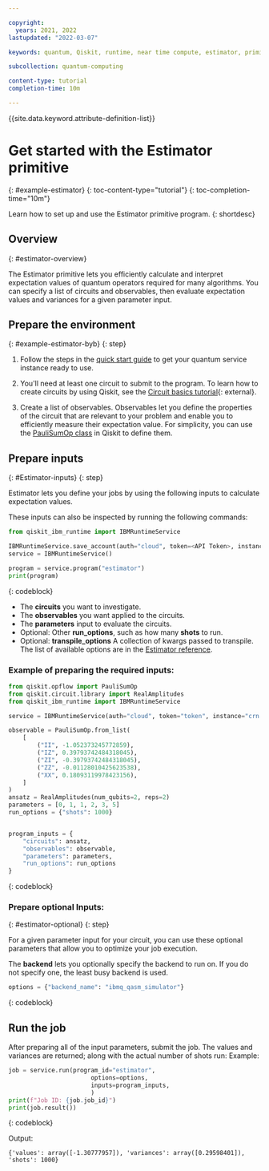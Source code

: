 ```yaml
---

copyright:
  years: 2021, 2022
lastupdated: "2022-03-07"

keywords: quantum, Qiskit, runtime, near time compute, estimator, primitive

subcollection: quantum-computing

content-type: tutorial
completion-time: 10m

---
```


{{site.data.keyword.attribute-definition-list}}


# Get started with the Estimator primitive
{: #example-estimator}
{: toc-content-type="tutorial"}
{: toc-completion-time="10m"}

Learn how to set up and use the Estimator primitive program.
{: shortdesc}

## Overview
{: #estimator-overview}

The Estimator primitive lets you efficiently calculate and interpret expectation values of quantum operators required for many algorithms. You can specify a list of circuits and observables, then evaluate expectation values and variances for a given parameter input.  


## Prepare the environment
{: #example-estimator-byb}
{: step}

1. Follow the steps in the [quick start guide](/docs/quantum-computing?topic=quantum-computing-quickstart) to get your quantum service instance ready to use.

2. You'll need at least one circuit to submit to the program. To learn how to create circuits by using Qiskit, see the [Circuit basics tutorial](https://qiskit.org/documentation/tutorials/circuits/01_circuit_basics.html){: external}.

3. Create a list of observables. Observables let you define the properties of the circuit that are relevant to your problem and enable you to efficiently measure their expectation value. For simplicity, you can use the [PauliSumOp class](https://qiskit.org/documentation/stubs/qiskit.opflow.primitive_ops.html#module-qiskit.opflow.primitive_ops) in Qiskit to define them.

## Prepare inputs
{: #Estimator-inputs}
{: step}

Estimator lets you define your jobs by using the following inputs to calculate expectation values.

These inputs can also be inspected by running the following commands:

```Python
from qiskit_ibm_runtime import IBMRuntimeService

IBMRuntimeService.save_account(auth="cloud", token=<API Token>, instance=<IBM Cloud CRN or Service Name>)
service = IBMRuntimeService()

program = service.program("estimator")
print(program)
```
  {: codeblock}


* The **circuits** you want to investigate.
* The **observables** you want applied to the circuits.
* The **parameters** input to evaluate the circuits.
* Optional: Other **run_options**, such as how many **shots** to run.
* Optional: **transpile_options** A collection of kwargs passed to transpile. The list of available options are in the [Estimator reference](/docs/quantum-computing?topic=quantum-computing-program-estimator).


### Example of preparing the required inputs:

```Python
from qiskit.opflow import PauliSumOp
from qiskit.circuit.library import RealAmplitudes
from qiskit_ibm_runtime import IBMRuntimeService

service = IBMRuntimeService(auth="cloud", token="token", instance="crn:v1:staging:public:quantum-computing:us-east:a/78d9efd23fdb4894837f663626efb744:7d4e1bd0-b3e1-415b-b601-5fc8b38de8b2::", url="https://cloud.ibm.com")

observable = PauliSumOp.from_list(
    [
        ("II", -1.052373245772859),
        ("IZ", 0.39793742484318045),
        ("ZI", -0.39793742484318045),
        ("ZZ", -0.01128010425623538),
        ("XX", 0.18093119978423156),
    ]
)
ansatz = RealAmplitudes(num_qubits=2, reps=2)
parameters = [0, 1, 1, 2, 3, 5]
run_options = {"shots": 1000}


program_inputs = {
    "circuits": ansatz,
    "observables": observable,
    "parameters": parameters,
    "run_options": run_options
}
```
{: codeblock}

### Prepare optional Inputs:
{: #estimator-optional}
{: step}

For a given parameter input for your circuit, you can use these optional parameters that allow you to optimize your job execution.

The **backend** lets you optionally specify the backend to run on.  If you do not specify one, the least busy backend is used.

```Python
options = {"backend_name": "ibmq_qasm_simulator"}
```
{: codeblock}

## Run the job

After preparing all of the input parameters, submit the job.  The values and variances are returned; along with the actual number of shots run:
Example:

```Python
job = service.run(program_id="estimator",
                       options=options,
                       inputs=program_inputs,
                       )
print(f"Job ID: {job.job_id}")
print(job.result())
```
{: codeblock}

Output:

```text
{'values': array([-1.30777957]), 'variances': array([0.29598401]), 'shots': 1000}
```
